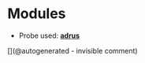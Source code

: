 
# Modules

* Probe used: __[adrus](/include/probes/auto/adrus.md)__


[](@autogenerated - invisible comment)